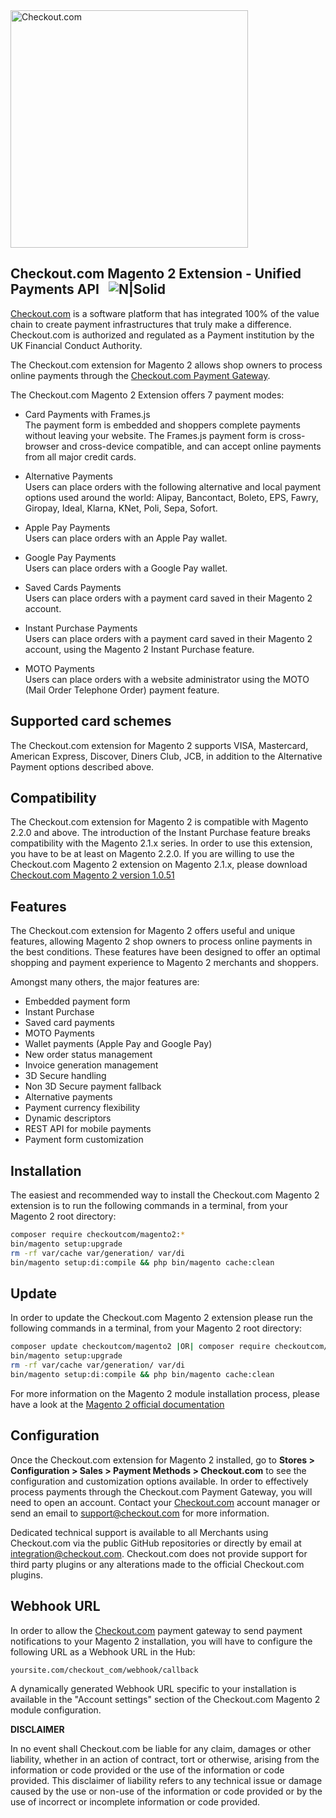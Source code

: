 <img src="https://cdn.checkout.com/img/checkout-logo-online-payments.jpg" alt="Checkout.com" width="380"/>

## Checkout.com Magento 2 Extension - Unified Payments API &nbsp; ![N|Solid](https://circleci.com/gh/checkout/checkout-magento2-plugin.svg?style=shield&circle-token=c246af998b0859be11b269afd0b0162303f1ac5f)

[Checkout.com](https://www.checkout.com "Checkout.com") is a software platform that has integrated 100% of the value chain to create payment infrastructures that truly make a difference. Checkout.com is authorized and regulated as a Payment institution by the UK Financial Conduct Authority.

The Checkout.com extension for Magento 2 allows shop owners to process online payments through the [Checkout.com Payment Gateway](https://docs.checkout.com/ "Checkout.com Payment Gateway").

The Checkout.com Magento 2 Extension offers 7 payment modes:

* Card Payments with Frames.js <br>
The payment form is embedded and shoppers complete payments without leaving your website.
The Frames.js payment form is cross-browser and cross-device compatible, and can accept online payments from all major credit cards.

* Alternative Payments<br>
Users can place orders with the following alternative and local payment options used around the world:
Alipay, Bancontact, Boleto, EPS, Fawry, Giropay, Ideal, Klarna, KNet, Poli, Sepa, Sofort.

* Apple Pay Payments<br>
Users can place orders with an Apple Pay wallet.

* Google Pay Payments<br>
Users can place orders with a Google Pay wallet.

* Saved Cards Payments<br>
Users can place orders with a payment card saved in their Magento 2 account.

* Instant Purchase Payments<br>
Users can place orders with a payment card saved in their Magento 2 account, using the Magento 2 Instant Purchase feature.

* MOTO Payments<br>
Users can place orders with a website administrator using the MOTO (Mail Order Telephone Order) payment feature.

## Supported card schemes
The Checkout.com extension for Magento 2 supports VISA, Mastercard, American Express, Discover, Diners Club, JCB, in addition to the Alternative Payment options described above.

## Compatibility
The Checkout.com extension for Magento 2 is compatible with Magento 2.2.0 and above.
The introduction of the Instant Purchase feature breaks compatibility with the Magento 2.1.x series. In order to use this extension, you have to be at least on Magento 2.2.0. If you are willing to use the Checkout.com Magento 2 extension on Magento 2.1.x, please download [Checkout.com Magento 2 version 1.0.51](https://github.com/checkout/checkout-magento2-plugin/tree/classic-1.0.51 "Checkout.com Magento 2 version 1.0.51")

## Features
The Checkout.com extension for Magento 2 offers useful and unique features, allowing Magento 2 shop owners to process online payments in the best conditions. These features have been designed to offer an optimal shopping and payment experience to Magento 2 merchants and shoppers.

Amongst many others, the major features are: 

* Embedded payment form
* Instant Purchase
* Saved card payments
* MOTO Payments
* Wallet payments (Apple Pay and Google Pay)
* New order status management
* Invoice generation management
* 3D Secure handling
* Non 3D Secure payment fallback
* Alternative payments
* Payment currency flexibility
* Dynamic descriptors
* REST API for mobile payments
* Payment form customization

## Installation
The easiest and recommended way to install the Checkout.com Magento 2 extension is to run the following commands in a terminal, from your Magento 2 root directory:

```bash
composer require checkoutcom/magento2:*
bin/magento setup:upgrade
rm -rf var/cache var/generation/ var/di
bin/magento setup:di:compile && php bin/magento cache:clean
```

## Update
In order to update the Checkout.com Magento 2 extension please run the following commands in a terminal, from your Magento 2 root directory:

```bash
composer update checkoutcom/magento2 |OR| composer require checkoutcom/magento2:*
bin/magento setup:upgrade
rm -rf var/cache var/generation/ var/di
bin/magento setup:di:compile && php bin/magento cache:clean
```

For more information on the Magento 2 module installation process, please have a look at the [Magento 2 official documentation](http://devdocs.magento.com/guides/v2.0/install-gde/install/cli/install-cli-subcommands-enable.html "Magento 2 official documentation")

## Configuration
Once the Checkout.com extension for Magento 2 installed, go to **Stores > Configuration > Sales > Payment Methods > Checkout.com** to see the configuration and customization options available. 
In order to effectively process payments through the Checkout.com Payment Gateway, you will need to open an account.
Contact your [Checkout.com](https://www.checkout.com "Checkout.com") account manager or send an email to support@checkout.com for more information.

Dedicated technical support is available to all Merchants using Checkout.com via the public GitHub repositories or directly by email at integration@checkout.com. Checkout.com does not provide support for third party plugins or any alterations made to the official Checkout.com plugins.

## Webhook URL
In order to allow the [Checkout.com](https://www.checkout.com "Checkout.com") payment gateway to send payment notifications to your Magento 2 installation, you will have to configure the following URL as a Webhook URL in the Hub:

```bash
yoursite.com/checkout_com/webhook/callback
```

A dynamically generated Webhook URL specific to your installation is available in the "Account settings" section of the Checkout.com Magento 2 module configuration.

**DISCLAIMER**

In no event shall Checkout.com be liable for any claim, damages or other liability, whether in an action of contract, tort or otherwise, arising from the information or code provided or the use of the information or code provided. This disclaimer of liability refers to any technical issue or damage caused by the use or non-use of the information or code provided or by the use of incorrect or incomplete information or code provided.
